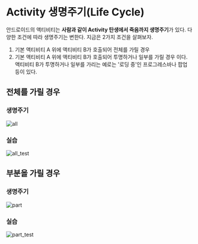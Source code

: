 # Activity 생명주기(Life Cycle)
안드로이드의 액티비티는 **사람과 같이 Activity 탄생에서 죽음까지 생명주기**가 있다. 다양한 조건에 따라 생명주기는 변한다.
지금은 2가지 조건을 살펴보자.</br>
 1) 기본 액티비티 A 위에 액티비티 B가 호출되어 전체를 가릴 경우</br>
 2) 기본 액티비티 A 위에 액티비티 B가 호출되어 투명하거나 일부를 가릴 경우
이다.</br>
액티비티 B가 투명하거나 일부를 가리는 예로는 '로딩 중'인 프로그레스바나 팝업 등이 있다.


## 전체를 가릴 경우
### 생명주기
![all](http://cfile4.uf.tistory.com/image/992CE63359C25205192B52)</br>

### 실습
![all_test](http://cfile6.uf.tistory.com/image/99FF513359C250BA3A4B12)

## 부분을 가릴 경우
### 생명주기
![part](http://cfile23.uf.tistory.com/image/996C8A3359C2521332AAF6)</br>

### 실습
![part_test](http://cfile30.uf.tistory.com/image/99E71C3359C250E627A663)
